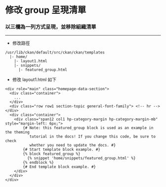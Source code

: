 # 修改 group 呈現清單

<script type="text/javascript" src="../js/general.js"></script>

### 以三欄為一列方式呈現，並移除組織清單
---

* 修改路徑

```
/usr/lib/ckan/default/src/ckan/ckan/templates
  |- home/
    |- layout1.html
    |- snippets/
      |- featured_group.html
```

* 修改 layout1.html 如下

```
<div role="main" class="homepage-data-section">
  <div class="container">
    ...
  </div>
  <div class="row row1 section-topic general-font-family"> <!-- hr --> </div>
  <div class="container">
    <div class="span12 col1 hp-category-margin hp-category-margin-mb" style="margin-left: 6px;">
        {# Note: this featured_group block is used as an example in the theming
           tutorial in the docs! If you change this code, be sure to check
           whether you need to update the docs. #}
        {# Start template block example. #}
        {% block featured_group %}
          {% snippet 'home/snippets/featured_group.html' %}
        {% endblock %}
        {# End template block example. #}
    </div>
  </div>
</div>
```